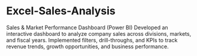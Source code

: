 # Excel-Sales-Analysis
Sales &amp; Market Performance Dashboard (Power BI) Developed an interactive dashboard to analyze company sales across divisions, markets, and fiscal years. Implemented filters, drill-throughs, and KPIs to track revenue trends, growth opportunities, and business performance.
